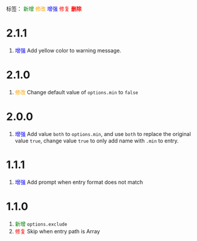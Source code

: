 标签：
<font color=green>新增</font>
<font color=orange>修改</font>
<font color=blue>增强</font>
<font color=red>修复</font>
<font color=red><strong>删除</strong></font>


# 2.1.1
1. <font color=blue>增强</font> Add yellow color to warning message.


# 2.1.0
1. <font color=orange>修改</font> Change default value of `options.min` to `false`


# 2.0.0
1. <font color=blue>增强</font> Add value `both` to `options.min`, and use `both` to replace the original value `true`, change value `true` to only add name with `.min` to entry.


# 1.1.1
1. <font color=blue>增强</font> Add prompt when entry format does not match


# 1.1.0
1. <font color=green>新增</font> `options.exclude`
2. <font color=red>修复</font> Skip when entry path is Array
